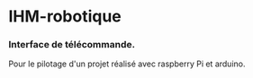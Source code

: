 # IHM-robotique

### Interface de télécommande.

Pour le pilotage d'un projet réalisé avec raspberry Pi et arduino.
